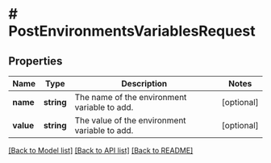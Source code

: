 # # PostEnvironmentsVariablesRequest

## Properties

Name | Type | Description | Notes
------------ | ------------- | ------------- | -------------
**name** | **string** | The name of the environment variable to add. | [optional]
**value** | **string** | The value of the environment variable to add. | [optional]

[[Back to Model list]](../../README.md#models) [[Back to API list]](../../README.md#endpoints) [[Back to README]](../../README.md)
